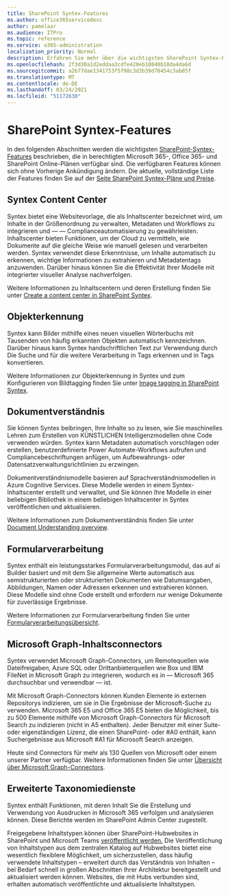 ```yaml
---
title: SharePoint Syntex-Features
ms.author: office365servicedesc
author: pamelaar
ms.audience: ITPro
ms.topic: reference
ms.service: o365-administration
localization_priority: Normal
description: Erfahren Sie mehr über die wichtigsten SharePoint Syntex-Features, die in berechtigten Microsoft 365-, Office 365- und SharePoint Online-Plänen verfügbar sind.
ms.openlocfilehash: 2f3d30a1d2eddaa3cdfe420eb10840b10da4da6d
ms.sourcegitcommit: a2b77dae1341753f5f98c3d3b39d70454c3ab05f
ms.translationtype: MT
ms.contentlocale: de-DE
ms.lasthandoff: 03/24/2021
ms.locfileid: "51172630"
---
```

# <a name="sharepoint-syntex-features"></a>SharePoint Syntex-Features 

In den folgenden Abschnitten werden die wichtigsten [SharePoint-Syntex-Features](sharepoint-syntex-service-description.md) beschrieben, die in berechtigten Microsoft 365-, Office 365- und SharePoint Online-Plänen verfügbar sind. Die verfügbaren Features können sich ohne Vorherige Ankündigung ändern. Die aktuelle, vollständige Liste der Features finden Sie auf der [Seite SharePoint Syntex-Pläne und Preise](https://www.microsoft.com/microsoft-365/enterprise/sharepoint-syntex).

## <a name="syntex-content-center"></a>Syntex Content Center

Syntex bietet eine Websitevorlage, die als Inhaltscenter bezeichnet wird, um Inhalte in der Größenordnung zu verwalten, Metadaten und Workflows zu integrieren und &mdash;  &mdash; Complianceautomatisierung zu gewährleisten. Inhaltscenter bieten Funktionen, um der Cloud zu vermitteln, wie Dokumente auf die gleiche Weise wie manuell gelesen und verarbeiten werden. Syntex verwendet diese Erkenntnisse, um Inhalte automatisch zu erkennen, wichtige Informationen zu extrahieren und Metadatentags anzuwenden. Darüber hinaus können Sie die Effektivität Ihrer Modelle mit integrierter visueller Analyse nachverfolgen.

Weitere Informationen zu Inhaltscentern und deren Erstellung finden Sie unter [Create a content center in SharePoint Syntex](/microsoft-365/contentunderstanding/create-a-content-center).

## <a name="object-recognition"></a>Objekterkennung

Syntex kann Bilder mithilfe eines neuen visuellen Wörterbuchs mit Tausenden von häufig erkannten Objekten automatisch kennzeichnen. Darüber hinaus kann Syntex handschriftlichen Text zur Verwendung durch Die Suche und für die weitere Verarbeitung in Tags erkennen und in Tags konvertieren.

Weitere Informationen zur Objekterkennung in Syntex und zum Konfigurieren von Bildtagging finden Sie unter [Image tagging in SharePoint Syntex](/microsoft-365/contentunderstanding/image-tagging).

## <a name="document-understanding"></a>Dokumentverständnis

Sie können Syntex beibringen, Ihre Inhalte so zu lesen, wie Sie maschinelles Lehren zum Erstellen von KÜNSTLICHEN Intelligenzmodellen ohne Code verwenden würden. Syntex kann Metadaten automatisch vorschlagen oder erstellen, benutzerdefinierte Power Automate-Workflows aufrufen und Compliancebeschriftungen anfügen, um Aufbewahrungs- oder Datensatzverwaltungsrichtlinien zu erzwingen.

Dokumentverständnismodelle basieren auf Sprachverständnismodellen in Azure Cognitive Services. Diese Modelle werden in einem Syntex-Inhaltscenter erstellt und verwaltet, und Sie können Ihre Modelle in einer beliebigen Bibliothek in einem beliebigen Inhaltscenter in Syntex veröffentlichen und aktualisieren.

Weitere Informationen zum Dokumentverständnis finden Sie unter [Document Understanding overview](/microsoft-365/contentunderstanding/document-understanding-overview).

## <a name="form-processing"></a>Formularverarbeitung

Syntex enthält ein leistungsstarkes Formularverarbeitungsmodul, das auf ai Builder basiert und mit dem Sie allgemeine Werte automatisch aus semistrukturierten oder strukturierten Dokumenten wie Datumsangaben, Abbildungen, Namen oder Adressen erkennen und extrahieren können. Diese Modelle sind ohne Code erstellt und erfordern nur wenige Dokumente für zuverlässige Ergebnisse.

Weitere Informationen zur Formularverarbeitung finden Sie unter [Formularverarbeitungsübersicht](/microsoft-365/contentunderstanding/form-processing-overview).

## <a name="microsoft-graph-content-connectors"></a>Microsoft Graph-Inhaltsconnectors

Syntex verwendet Microsoft Graph-Connectors, um Remotequellen wie Dateifreigaben, Azure SQL oder Drittanbieterquellen wie Box und IBM FileNet in Microsoft Graph zu integrieren, wodurch es in &mdash; Microsoft 365 durchsuchbar und verwendbar &mdash; ist.

Mit Microsoft Graph-Connectors können Kunden Elemente in externen Repositorys indizieren, um sie in Die Ergebnisse der Microsoft-Suche zu verwenden. Microsoft 365 E5 und Office 365 E5 bieten die Möglichkeit, bis zu 500 Elemente mithilfe von Microsoft Graph-Connectors für Microsoft Search zu indizieren (nicht in A5 enthalten). Jeder Benutzer mit einer Suite- oder eigenständigen Lizenz, die einen SharePoint- oder #A0 enthält, kann Suchergebnisse aus Microsoft #A1 für Microsoft Search anzeigen.

Heute sind Connectors für mehr als 130 Quellen von Microsoft oder einem unserer Partner verfügbar. Weitere Informationen finden Sie unter [Übersicht über Microsoft Graph-Connectors](/MicrosoftSearch/connectors-overview).

## <a name="advanced-taxonomy-services"></a>Erweiterte Taxonomiedienste

Syntex enthält Funktionen, mit deren Inhalt Sie die Erstellung und Verwendung von Ausdrucken in Microsoft 365 verfolgen und analysieren können. Diese Berichte werden im SharePoint Admin Center zugestellt.

Freigegebene Inhaltstypen können über SharePoint-Hubwebsites in SharePoint und Microsoft Teams [veröffentlicht werden.](/sharepoint/dev/features/hub-site/hub-site-overview) Die Veröffentlichung von Inhaltstypen aus dem zentralen Katalog auf Hubwebsites bietet eine wesentlich flexiblere Möglichkeit, um sicherzustellen, dass häufig verwendete Inhaltstypen – erweitert durch das Verständnis von Inhalten – bei Bedarf schnell in großen Abschnitten Ihrer Architektur bereitgestellt und aktualisiert werden können. Websites, die mit Hubs verbunden sind, erhalten automatisch veröffentlichte und aktualisierte Inhaltstypen.